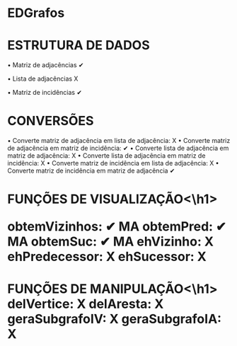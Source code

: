 # EDGrafos

<h1>ESTRUTURA DE DADOS</h1>

• Matriz de adjacências ✔

• Lista de adjacências X
        
• Matriz de incidências ✔

<h1>CONVERSÕES</h1>
				
• Converte matriz de adjacência em lista de adjacência: X
• Converte matriz de adjacência em matriz de incidência: ✔
• Converte lista de adjacência em matriz de adjacência: X
• Converte lista de adjacência em matriz de incidência: X
• Converte matriz de incidência em lista de adjacência: X
• Converte matriz de incidência em matriz de adjacência ✔
				
<h1>FUNÇÕES DE VISUALIZAÇÃO<\h1>

obtemVizinhos: ✔ MA
obtemPred: ✔ MA
obtemSuc: ✔ MA
ehVizinho: X
ehPredecessor: X
ehSucessor: X

<h1>FUNÇÕES DE MANIPULAÇÃO<\h1>
delVertice: X
delAresta: X
geraSubgrafoIV: X
geraSubgrafoIA: X
  
